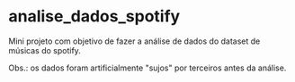 # analise_dados_spotify
Mini projeto com objetivo de fazer a análise de dados do dataset de músicas do spotify.

Obs.: os dados foram artificialmente "sujos" por terceiros antes da análise.